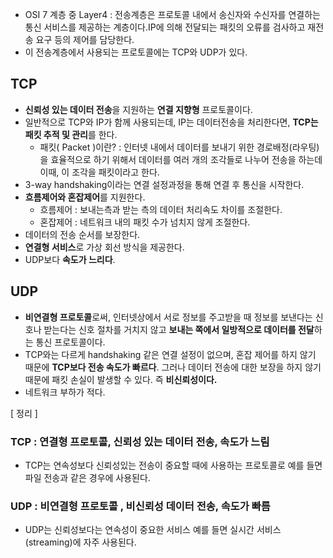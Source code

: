 * OSI 7 계층 중 Layer4 : 전송계층은 프로토콜 내에서 송신자와 수신자를 연결하는 통신 서비스를 제공하는 계층이다.IP에 의해 전달되는 패킷의 오류를 검사하고 재전송 요구 등의 제어를 담당한다. 
* 이 전송계층에서 사용되는 프로토콜에는 TCP와 UDP가 있다.

## TCP 
* **신뢰성 있는 데이터 전송**을 지원하는 **연결 지향형** 프로토콜이다.
* 일반적으로 TCP와 IP가 함께 사용되는데, IP는 데이터전송을 처리한다면, **TCP는 패킷 추적 및 관리**를 한다.
  * 패킷( Packet )이란? : 인터넷 내에서 데이터를 보내기 위한 경로배정(라우팅)을 효율적으로 하기 위해서 데이터를 여러 개의 조각들로 나누어 전송을 하는데 이때, 이 조각을 패킷이라고 한다.
* 3-way handshaking이라는 연결 설정과정을 통해 연결 후 통신을 시작한다.
* **흐름제어와 혼잡제어**를 지원한다.
  * 흐름제어 : 보내는측과 받는 측의 데이터 처리속도 차이를 조절한다.
  * 혼잡제어 : 네트워크 내의 패킷 수가 넘치지 않게 조절한다.
* 데이터의 전송 순서를 보장한다.
* **연결형 서비스**로 가상 회선 방식을 제공한다.
* UDP보다 **속도가 느리다**.

## UDP
* **비연결형 프로토콜**로써, 인터넷상에서 서로 정보를 주고받을 때 정보를 보낸다는 신호나 받는다는 신호 절차를 거치지 않고 **보내는 쪽에서 일방적으로 데이터를 전달**하는 통신 프로토콜이다.
* TCP와는 다르게 handshaking 같은 연결 설정이 없으며, 혼잡 제어를 하지 않기 때문에 **TCP보다 전송 속도가 빠르다**. 그러나 데이터 전송에 대한 보장을 하지 않기 때문에 패킷 손실이 발생할 수 있다. 즉 **비신뢰성이다.**
* 네트워크 부하가 적다.

[ 정리 ]
### TCP : 연결형 프로토콜, 신뢰성 있는 데이터 전송, 속도가 느림 
  * TCP는 연속성보다 신뢰성있는 전송이 중요할 때에 사용하는 프로토콜로 예를 들면 파일 전송과 같은 경우에 사용된다.

### UDP : 비연결형 프로토콜 , 비신뢰성 데이터 전송, 속도가 빠름
  * UDP는 신뢰성보다는 연속성이 중요한 서비스 예를 들면 실시간 서비스(streaming)에 자주 사용된다.

